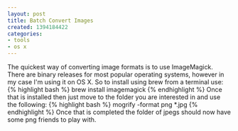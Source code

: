 ```yaml
---
layout: post
title: Batch Convert Images
created: 1394184422
categories:
- tools
- os x
---
```

The quickest way of converting image formats is to use ImageMagick. There are binary releases for most popular operating systems, however in my case I'm using it on OS X. So to install using brew from a terminal use:
{% highlight bash %}
brew install imagemagick
{% endhighlight %}
Once that is installed then just move to the folder you are interested in and use the following:
{% highlight bash %}
mogrify -format png *.jpg
{% endhighlight %}
Once that is completed the folder of jpegs should now have some png friends to play with.
